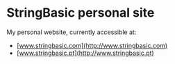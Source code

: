 # StringBasic personal site
My personal website, currently accessible at:

* [www.stringbasic.com](http://www.stringbasic.com)
* [www.stringbasic.pt](http://www.stringbasic.pt)
